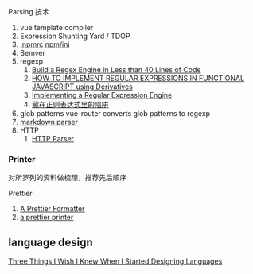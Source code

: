 Parsing 技术

1. vue template compiler
1. Expression Shunting Yard / TDOP
1. [.npmrc](https://docs.npmjs.com/cli/v8/configuring-npm/npmrc) [npm/ini](https://github.com/npm/ini)
1. Semver
1. regexp
   1. [Build a Regex Engine in Less than 40 Lines of Code](https://nickdrane.com/build-your-own-regex/)
   1. [HOW TO IMPLEMENT REGULAR EXPRESSIONS IN FUNCTIONAL JAVASCRIPT using Derivatives](http://dpk.io/dregs/toydregs)
   1. [Implementing a Regular Expression Engine](https://deniskyashif.com/2019/02/17/implementing-a-regular-expression-engine/)
   1. [藏在正则表达式里的陷阱](https://zhuanlan.zhihu.com/p/38278481)
1. glob patterns vue-router converts glob patterns to regexp
1. [markdown parser](https://www.bilibili.com/video/BV1qq4y1F7Ch)
1. HTTP
   1. [HTTP Parser](https://zhuanlan.zhihu.com/p/100660049)

### Printer

对所罗列的资料做梳理，推荐先后顺序

Prettier

1. [A Prettier Formatter](https://archive.jlongster.com/A-Prettier-Formatter)
1. [a prettier printer](https://homepages.inf.ed.ac.uk/wadler/papers/prettier/prettier.pdf)

## language design

[Three Things I Wish I Knew When I Started Designing Languages](https://www.youtube.com/watch?v=oa0qq75i9oc)
